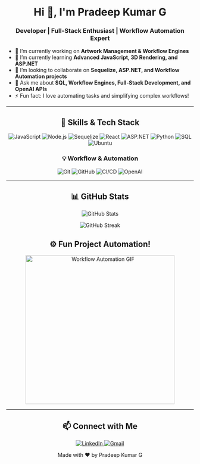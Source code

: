 <!-- Your Name and Greeting -->
<h1 align="center">Hi 👋, I'm Pradeep Kumar G</h1>
<h3 align="center">Developer | Full-Stack Enthusiast | Workflow Automation Expert</h3>

<!-- Short Description -->
- 🔭 I’m currently working on **Artwork Management & Workflow Engines**
- 🌱 I’m currently learning **Advanced JavaScript, 3D Rendering, and ASP.NET**
- 👯 I’m looking to collaborate on **Sequelize, ASP.NET, and Workflow Automation projects**
- 💬 Ask me about **SQL, Workflow Engines, Full-Stack Development, and OpenAI APIs**
- ⚡ Fun fact: I love automating tasks and simplifying complex workflows!

---

<!-- Skills Section -->
<h2 align="center">🚀 Skills & Tech Stack</h2>
<p align="center">
  <img src="https://img.shields.io/badge/JavaScript-ES6+-yellow?style=for-the-badge&logo=javascript" alt="JavaScript">
  <img src="https://img.shields.io/badge/Node.js-339933?style=for-the-badge&logo=node-dot-js&logoColor=white" alt="Node.js">
  <img src="https://img.shields.io/badge/Sequelize-52B0E7?style=for-the-badge&logo=sequelize&logoColor=white" alt="Sequelize">
  <img src="https://img.shields.io/badge/React-61DAFB?style=for-the-badge&logo=react&logoColor=white" alt="React">
  <img src="https://img.shields.io/badge/ASP.NET-5C2D91?style=for-the-badge&logo=dotnet" alt="ASP.NET">
  <img src="https://img.shields.io/badge/Python-3776AB?style=for-the-badge&logo=python&logoColor=white" alt="Python">
  <img src="https://img.shields.io/badge/SQL-4479A1?style=for-the-badge&logo=postgresql" alt="SQL">
  <img src="https://img.shields.io/badge/Ubuntu-E95420?style=for-the-badge&logo=ubuntu&logoColor=white" alt="Ubuntu">
</p>

<!-- Workflow & Automation Skills -->
<h3 align="center">💡 Workflow & Automation</h3>
<p align="center">
  <img src="https://img.shields.io/badge/Git-EE0000?style=for-the-badge&logo=git" alt="Git">
  <img src="https://img.shields.io/badge/GitHub-181717?style=for-the-badge&logo=github" alt="GitHub">
  <img src="https://img.shields.io/badge/CI/CD-29B6F6?style=for-the-badge&logo=github-actions&logoColor=white" alt="CI/CD">
  <img src="https://img.shields.io/badge/OpenAI-412991?style=for-the-badge&logo=openai" alt="OpenAI">
</p>

---

<!-- GitHub Stats Section -->
<h2 align="center">📊 GitHub Stats</h2>
<p align="center">
  <img src="https://github-readme-stats.vercel.app/api?username=Here-PradeepKumar&show_icons=true&theme=radical" alt="GitHub Stats">
</p>
<p align="center">
  <img src="https://github-readme-streak-stats.herokuapp.com/?user=Here-PradeepKumar&theme=radical" alt="GitHub Streak">
</p>

<!-- GIF Section (Fun) -->
<h2 align="center">⚙️ Fun Project Automation!</h2>
<p align="center">
  <img src="https://media.giphy.com/media/3o7btPCcdNniyf0ArS/giphy.gif" alt="Workflow Automation GIF" width="400">
</p>

---

<!-- Connect with Me Section -->
<h2 align="center">📫 Connect with Me</h2>
<p align="center">
  <a href="https://www.linkedin.com/in/pradeep-kumar-g/" target="blank">
    <img src="https://img.shields.io/badge/LinkedIn-0077B5?style=for-the-badge&logo=linkedin" alt="LinkedIn">
  </a>
  <a href="mailto:your-email@example.com" target="blank">
    <img src="https://img.shields.io/badge/Email-D14836?style=for-the-badge&logo=gmail&logoColor=white" alt="Gmail">
  </a>
</p>

<!-- Footer -->
<p align="center">Made with ❤️ by Pradeep Kumar G</p>
